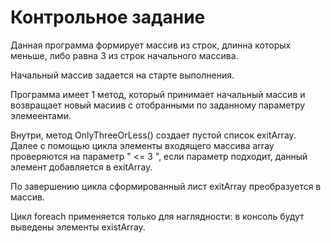 # Контрольное задание 

Данная программа формирует массив из строк, длинна которых меньше, либо равна 3 из строк начального массива.

Начальный массив задается на старте выполнения.

Программа имеет 1 метод, который принимает начальный массив и возвращает новый масиив с отобранными по заданному параметру элемеентами.

Внутри, метод OnlyThreeOrLess() создает пустой список exitArray.
Далее с помощью цикла элементы входящего массива array проверяются на параметр " <= 3 ", если параметр подходит, данный элемент добавляется в exitArray.

По завершению цикла сформированный лист exitArray преобразуется в массив.

Цикл foreach применяется только для наглядности: в консоль будут выведены элементы existArray.